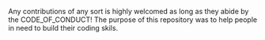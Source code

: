 Any contributions of any sort is highly welcomed as long as they abide by the CODE_OF_CONDUCT! The purpose of this repository was to help people in need to build their coding skils. 
